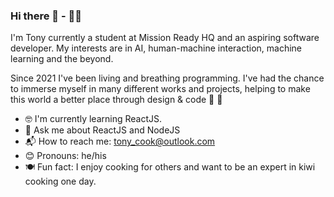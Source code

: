 ### Hi there 👋 - 👨‍💻

I'm Tony currently a student at Mission Ready HQ and an aspiring software developer. My interests are in AI, human-machine interaction, machine learning and the beyond.  
  
Since 2021 I've been living and breathing programming. I've had the chance to immerse myself in many different works and projects, helping to make this world a better place through design & code 🌟 💖  
  
 * 🤓 I'm currently learning ReactJS.  
 * 💬 Ask me about ReactJS and NodeJS  
 * 📬 How to reach me: tony_cook@outlook.com  
 * 😊 Pronouns: he/his  
 * 🍽️ Fun fact: I enjoy cooking for others and want to be an expert in kiwi cooking one day.  
